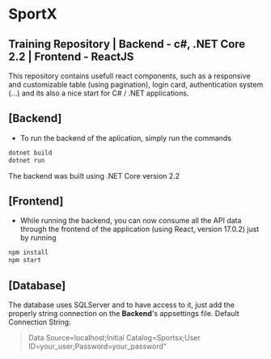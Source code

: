 # SportX

## Training Repository  | Backend - c#, .NET Core 2.2 | Frontend - ReactJS
 This repository contains usefull react components, such as a responsive and customizable table (using pagination), login card, authentication system (...)
 and its also a nice start for C# / .NET applications.
## [Backend]
- To run the backend of the aplication, simply run the commands
```sh
dotnet build
dotnet run
```
The backend was built using .NET Core version 2.2

## [Frontend]
- While running the backend, you can now consume all the API data through the frontend of the application (using React, version 17.0.2)
just by running 
```sh
npm install
npm start
```
## [Database]

The database uses SQLServer and to have access to it, just add the properly string connection on the **Backend**'s appsettings file.
Default Connection String:
> Data Source=localhost;Initial Catalog=Sportsx;User ID=your_user;Password=your_password"
